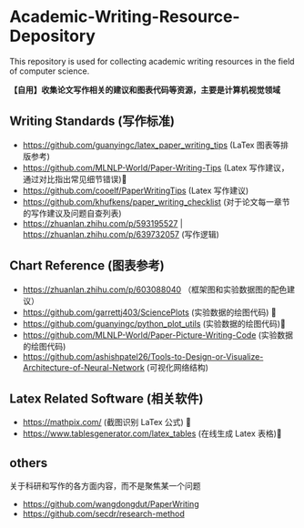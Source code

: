 # Academic-Writing-Resource-Depository
This repository is used for collecting academic writing resources in the field of computer science.

**【自用】收集论文写作相关的建议和图表代码等资源，主要是计算机视觉领域**
## Writing Standards (写作标准)

- https://github.com/guanyingc/latex_paper_writing_tips (LaTex 图表等排版参考)
- https://github.com/MLNLP-World/Paper-Writing-Tips (Latex 写作建议，通过对比指出常见细节错误)🌟
- https://github.com/cooelf/PaperWritingTips (Latex 写作建议)
- https://github.com/khufkens/paper_writing_checklist (对于论文每一章节的写作建议及问题自查列表)
- https://zhuanlan.zhihu.com/p/593195527 | https://zhuanlan.zhihu.com/p/639732057 (写作逻辑)

## Chart Reference (图表参考)
- https://zhuanlan.zhihu.com/p/603088040 （框架图和实验数据图的配色建议）
- https://github.com/garrettj403/SciencePlots (实验数据的绘图代码) 🌟
- https://github.com/guanyingc/python_plot_utils (实验数据的绘图代码)🌟
- https://github.com/MLNLP-World/Paper-Picture-Writing-Code (实验数据的绘图代码)
- https://github.com/ashishpatel26/Tools-to-Design-or-Visualize-Architecture-of-Neural-Network (可视化网络结构)

## Latex Related Software (相关软件)
- https://mathpix.com/ (截图识别 LaTex 公式) 🌟
- https://www.tablesgenerator.com/latex_tables (在线生成 Latex 表格)🌟

## others
关于科研和写作的各方面内容，而不是聚焦某一个问题
- https://github.com/wangdongdut/PaperWriting 
- https://github.com/secdr/research-method

